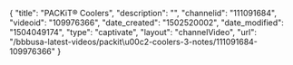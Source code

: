 {
    "title": "PACKiT&reg; Coolers",
    "description": "",
    "channelid": "111091684",
    "videoid": "109976366",
    "date_created": "1502520002",
    "date_modified": "1504049174",
    "type": "captivate",
    "layout": "channelVideo",
    "url": "\/bbbusa-latest-videos\/packit\u00c2-coolers-3-notes\/111091684-109976366"
}